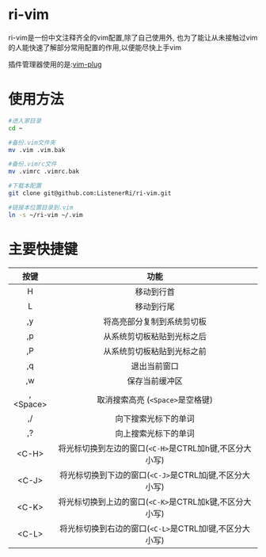 # ri-vim
ri-vim是一份中文注释齐全的vim配置,除了自己使用外,
也为了能让从未接触过vim的人能快速了解部分常用配置的作用,以便能尽快上手vim

插件管理器使用的是:[vim-plug](https://github.com/junegunn/vim-plug)

# 使用方法
``` bash
#进入家目录
cd ~

#备份.vim文件夹
mv .vim .vim.bak

#备份.vimrc文件
mv .vimrc .vimrc.bak

#下载本配置
git clone git@github.com:ListenerRi/ri-vim.git

#链接本位置目录到.vim
ln -s ~/ri-vim ~/.vim
```

# 主要快捷键
|按键	    |功能|
|:----:	    |:----:|
|H	    |移动到行首|
|L	    |移动到行尾|
|,y	    |将高亮部分复制到系统剪切板|
|,p	    |从系统剪切板粘贴到光标之后|
|,P	    |从系统剪切板粘贴到光标之前|
|,q	    |退出当前窗口|
|,w	    |保存当前缓冲区|
|,\<Space\> |取消搜索高亮 (`<Space>`是空格键)|
|,/	    |向下搜索光标下的单词|
|,?	    |向上搜索光标下的单词|
|\<C-H\>    |将光标切换到左边的窗口(`<C-H>`是CTRL加h键,不区分大小写)|
|\<C-J\>    |将光标切换到下边的窗口(`<C-J>`是CTRL加j键,不区分大小写)|
|\<C-K\>    |将光标切换到上边的窗口(`<C-K>`是CTRL加k键,不区分大小写)|
|\<C-L\>    |将光标切换到右边的窗口(`<C-L>`是CTRL加l键,不区分大小写)|
